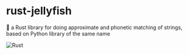 # rust-jellyfish
🎐 a Rust library for doing approximate and phonetic matching of strings, based on Python library of the same name

![Rust](https://github.com/jamesturk/rust-jellyfish/workflows/Rust/badge.svg)
